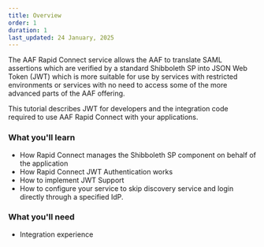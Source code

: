 ```yaml
---
title: Overview
order: 1
duration: 1
last_updated: 24 January, 2025
---
```


The AAF Rapid Connect service allows the AAF to translate SAML assertions which are verified by a standard Shibboleth SP into JSON Web Token (JWT) which is more suitable for use by services with restricted environments or services with no need to access some of the more advanced parts of the AAF offering.

This tutorial describes JWT for developers and the integration code required to use AAF Rapid Connect with your 
applications.

### What you'll learn

- How Rapid Connect manages the Shibboleth SP component on behalf of the application
- How Rapid Connect JWT Authentication works
- How to implement JWT Support
- How to configure your service to skip discovery service and login directly through a specified IdP.

### What you'll need

- Integration experience
